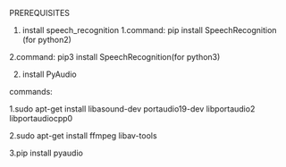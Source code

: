 PREREQUISITES


1. install  speech_recognition
1.command: pip install SpeechRecognition (for python2)

2.command: pip3 install SpeechRecognition(for python3)



2. install PyAudio

commands:

1.sudo apt-get install libasound-dev portaudio19-dev libportaudio2 libportaudiocpp0

2.sudo apt-get install ffmpeg libav-tools

3.pip install pyaudio
